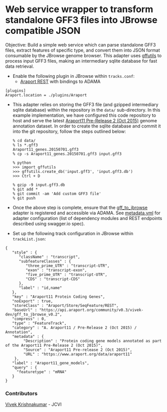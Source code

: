Web service wrapper to transform standalone GFF3 files into JBrowse compatible JSON
=======

Objective: Build a simple web service which can parse standalone GFF3 files, extract features of specific type, and convert them into JSON format consumable by the JBrowse genome browser. This adapter uses [gffutils](http://pythonhosted.org/gffutils/contents.html) to process input GFF3 files, making an intermediary sqlite database for fast data retrieval.

* Enable the following plugin in JBrowse within `tracks.conf`:
  * [Araport REST](https://github.com/Arabidopsis-Information-Portal/jbrowse/blob/stable/plugins/Araport/js/Store/SeqFeature/REST) with bindings to ADAMA
```
[plugins]
Araport.location = ./plugins/Araport
```

* This adapter relies on storing the GFF3 file (and gzipped intermediary sqlite database) within the repository in the `data/` sub-directory. In this example implementation, we have configured this code repository to host and serve the latest [Araport11 Pre-Release 2 (Oct 2015)](https://www.araport.org/data/araport11) genome annotation dataset. In order to create the sqlite database and commit it into the git repository, follow the steps outlined below:
  ```
  % cd data/
  % ls *.gff3
  Araport11_genes.20150701.gff3
  % cp -s Araport11_genes.20150701.gff3 input.gff3

  % python
  >>> import gffutils
  >>> gffutils.create_db('input.gff3', 'input.gff3.db')
  >>> Ctrl + D

  % gzip -9 input.gff3.db
  % git add *
  % git commit -am 'Add custom GFF3 file'
  % git push
  ```

* Once the above step is complete, ensure that the [gff_to_jbrowse](https://github.com/vivekkrish/gff_to_jbrowse) adapter is registered and accessible via ADAMA. See [metadata.yml](https://github.com/vivekkrish/gff_to_jbrowse/blob/master/metadata.yml) for adapter configuration (list of dependency modules and REST endpoints described using swagger.io spec).

* Set up the following track configuration in JBrowse within `trackList.json`:
```
{
   "style" : {
      "className" : "transcript",
      "subfeatureClasses" : {
         "three_prime_UTR" : "transcript-UTR",
         "exon" : "transcript-exon",
         "five_prime_UTR" : "transcript-UTR",
         "CDS" : "transcript-CDS"
      },
      "label" : "id,name"
   },
   "key" : "Araport11 Protein Coding Genes",
   "noExport" : true,
   "storeClass" : "Araport/Store/SeqFeature/REST",
   "baseUrl" : "https://api.araport.org/community/v0.3/vivek-dev/gff_to_jbrowse_v0.2",
   "compress" : 0,
   "type" : "FeatureTrack",
   "category" : "A. Araport11 / Pre-Release 2 (Oct 2015) / Annotation",
   "metadata" : {
        "Description" : "Protein coding gene models annotated as part of the Araport11 Pre-Release 2 (Oct 2015)",
        "Source" : "Araport11 Pre-release 2 (Oct 2015)",
        "URL" : "https://www.araport.org/data/araport11"
    },
   "label" : "Araport11_gene_models",
   "query" : {
     "featuretype" : "mRNA"
   }
}
```

### Contributors
[Vivek Krishnakumar](https://github.com/vivekkrish) - JCVI
